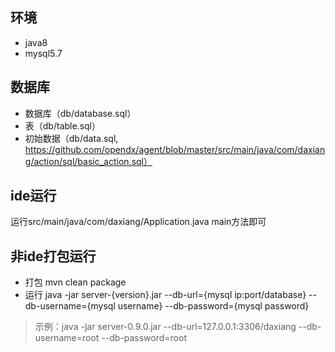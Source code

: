 ## 环境
* java8
* mysql5.7

## 数据库
* 数据库（db/database.sql）
* 表（db/table.sql）
* 初始数据（db/data.sql, https://github.com/opendx/agent/blob/master/src/main/java/com/daxiang/action/sql/basic_action.sql）

## ide运行
运行src/main/java/com/daxiang/Application.java main方法即可

## 非ide打包运行
  * 打包 mvn clean package
  * 运行 java -jar server-{version}.jar --db-url={mysql ip:port/database} --db-username={mysql username} --db-password={mysql password}
  > 示例：java -jar server-0.9.0.jar --db-url=127.0.0.1:3306/daxiang --db-username=root --db-password=root
